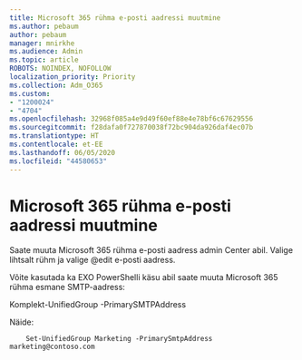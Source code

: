 ```yaml
---
title: Microsoft 365 rühma e-posti aadressi muutmine
ms.author: pebaum
author: pebaum
manager: mnirkhe
ms.audience: Admin
ms.topic: article
ROBOTS: NOINDEX, NOFOLLOW
localization_priority: Priority
ms.collection: Adm_O365
ms.custom:
- "1200024"
- "4704"
ms.openlocfilehash: 32968f085a4e9d49f60ef88e4e78bf6c67629556
ms.sourcegitcommit: f28dafa0f727870038f72bc904da926daf4ec07b
ms.translationtype: HT
ms.contentlocale: et-EE
ms.lasthandoff: 06/05/2020
ms.locfileid: "44580653"
---
```

# <a name="change-email-address-of-a-microsoft-365-group"></a>Microsoft 365 rühma e-posti aadressi muutmine

Saate muuta Microsoft 365 rühma e-posti aadress admin Center abil. Valige lihtsalt rühm ja valige @edit e-posti aadress.

Võite kasutada ka EXO PowerShelli käsu abil saate muuta Microsoft 365 rühma esmane SMTP-aadress:

Komplekt-UnifiedGroup <Group Name> -PrimarySMTPAddress<new SMTP Address>

Näide:

```
    Set-UnifiedGroup Marketing -PrimarySmtpAddress marketing@contoso.com
```
